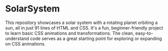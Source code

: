 # SolarSystem
 This repository showcases a solar system with a rotating planet orbiting a sun, all in just 91 lines of HTML and CSS. It's a fun, beginner-friendly project to learn basic CSS animations and transformations. The clean, easy-to-understand code serves as a great starting point for exploring or expanding on CSS animations.
